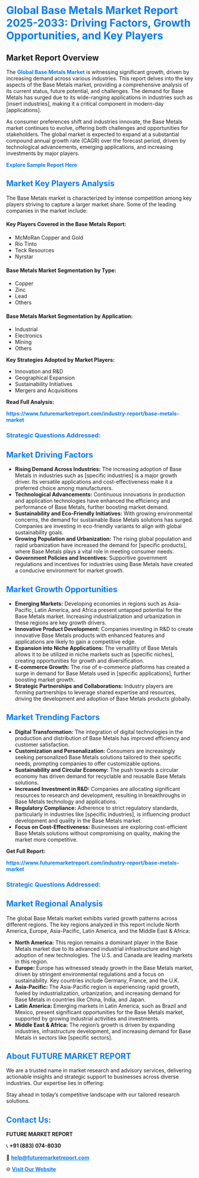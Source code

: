 <h1 style="color: #007BFF;">Global Base Metals Market Report 2025-2033: Driving Factors, Growth Opportunities, and Key Players</h1>

<section id="overview">
<h2>Market Report Overview</h2>
<p>The <a href="https://www.futuremarketreport.com/industry-report/base-metals-market" style="color: #007BFF; text-decoration: none;"><strong>Global Base Metals Market</strong></a> is witnessing significant growth, driven by increasing demand across various industries. This report delves into the key aspects of the Base Metals market, providing a comprehensive analysis of its current status, future potential, and challenges. The demand for Base Metals has surged due to its wide-ranging applications in industries such as [insert industries], making it a critical component in modern-day [applications].</p>
<p>As consumer preferences shift and industries innovate, the Base Metals market continues to evolve, offering both challenges and opportunities for stakeholders. The global market is expected to expand at a substantial compound annual growth rate (CAGR) over the forecast period, driven by technological advancements, emerging applications, and increasing investments by major players.</p>
</section>

<section id="overview">
<p><a href="https://www.futuremarketreport.com/request-sample/reportId=50742" style="color: #007BFF; text-decoration: none;"><strong>Explore Sample Report Here</strong></a></p>
</section>

<section id="key-players">
<h2 style="color: #007BFF;">Market Key Players Analysis</h2>
<p>The Base Metals market is characterized by intense competition among key players striving to capture a larger market share. Some of the leading companies in the market include:</p>
<h4>Key Players Covered in the Base Metals Report:</h4>
<ul><li>McMoRan Copper and Gold</li><li>Rio Tinto</li><li>Teck Resources</li><li>Nyrstar</li></ul>
<h4>Base Metals Market Segmentation by Type:</h4>
<ul><li>Copper</li><li>Zinc</li><li>Lead</li><li>Others</li></ul>

<h4>Base Metals Market Segmentation by Application:</h4>
<ul><li>Industrial</li><li>Electronics</li><li>Mining</li><li>Others</li></ul>
<p><strong>Key Strategies Adopted by Market Players:</strong></p>
<ul>
<li>Innovation and R&D</li>
<li>Geographical Expansion</li>
<li>Sustainability Initiatives</li>
<li>Mergers and Acquisitions</li>
</ul>
</section>

<section>
<p><strong>Read Full Analysis: </strong></p><a href="https://www.futuremarketreport.com/industry-report/base-metals-market" style="color: #007BFF; text-decoration: none;"><strong>https://www.futuremarketreport.com/industry-report/base-metals-market</strong></a>
<h3 style="color: #007BFF;">Strategic Questions Addressed:</h3>
</section>

<section id="driving-factors">
<h2 style="color: #007BFF;">Market Driving Factors</h2>
<ul>
<li><strong>Rising Demand Across Industries:</strong> The increasing adoption of Base Metals in industries such as [specific industries] is a major growth driver. Its versatile applications and cost-effectiveness make it a preferred choice among manufacturers.</li>
<li><strong>Technological Advancements:</strong> Continuous innovations in production and application technologies have enhanced the efficiency and performance of Base Metals, further boosting market demand.</li>
<li><strong>Sustainability and Eco-Friendly Initiatives:</strong> With growing environmental concerns, the demand for sustainable Base Metals solutions has surged. Companies are investing in eco-friendly variants to align with global sustainability goals.</li>
<li><strong>Growing Population and Urbanization:</strong> The rising global population and rapid urbanization have increased the demand for [specific products], where Base Metals plays a vital role in meeting consumer needs.</li>
<li><strong>Government Policies and Incentives:</strong> Supportive government regulations and incentives for industries using Base Metals have created a conducive environment for market growth.</li>
</ul>
</section>

<section id="growth-opportunities">
<h2 style="color: #007BFF;">Market Growth Opportunities</h2>
<ul>
<li><strong>Emerging Markets:</strong> Developing economies in regions such as Asia-Pacific, Latin America, and Africa present untapped potential for the Base Metals market. Increasing industrialization and urbanization in these regions are key growth drivers.</li>
<li><strong>Innovative Product Development:</strong> Companies investing in R&D to create innovative Base Metals products with enhanced features and applications are likely to gain a competitive edge.</li>
<li><strong>Expansion into Niche Applications:</strong> The versatility of Base Metals allows it to be utilized in niche markets such as [specific niches], creating opportunities for growth and diversification.</li>
<li><strong>E-commerce Growth:</strong> The rise of e-commerce platforms has created a surge in demand for Base Metals used in [specific applications], further boosting market growth.</li>
<li><strong>Strategic Partnerships and Collaborations:</strong> Industry players are forming partnerships to leverage shared expertise and resources, driving the development and adoption of Base Metals products globally.</li>
</ul>
</section>

<section id="trending-factors">
<h2 style="color: #007BFF;">Market Trending Factors</h2>
<ul>
<li><strong>Digital Transformation:</strong> The integration of digital technologies in the production and distribution of Base Metals has improved efficiency and customer satisfaction.</li>
<li><strong>Customization and Personalization:</strong> Consumers are increasingly seeking personalized Base Metals solutions tailored to their specific needs, prompting companies to offer customizable options.</li>
<li><strong>Sustainability and Circular Economy:</strong> The push towards a circular economy has driven demand for recyclable and reusable Base Metals solutions.</li>
<li><strong>Increased Investment in R&D:</strong> Companies are allocating significant resources to research and development, resulting in breakthroughs in Base Metals technology and applications.</li>
<li><strong>Regulatory Compliance:</strong> Adherence to strict regulatory standards, particularly in industries like [specific industries], is influencing product development and quality in the Base Metals market.</li>
<li><strong>Focus on Cost-Effectiveness:</strong> Businesses are exploring cost-efficient Base Metals solutions without compromising on quality, making the market more competitive.</li>
</ul>
</section>

<section>
<p><strong>Get Full Report: </strong></p><a href="https://www.futuremarketreport.com/industry-report/base-metals-market" style="color: #007BFF; text-decoration: none;"><strong>https://www.futuremarketreport.com/industry-report/base-metals-market</strong></a>
<h3 style="color: #007BFF;">Strategic Questions Addressed:</h3>
</section>


<section id="regional-analysis">
<h2 style="color: #007BFF;">Market Regional Analysis</h2>
<p>The global Base Metals market exhibits varied growth patterns across different regions. The key regions analyzed in this report include North America, Europe, Asia-Pacific, Latin America, and the Middle East & Africa:</p>
<ul>
<li><strong>North America:</strong> This region remains a dominant player in the Base Metals market due to its advanced industrial infrastructure and high adoption of new technologies. The U.S. and Canada are leading markets in this region.</li>
<li><strong>Europe:</strong> Europe has witnessed steady growth in the Base Metals market, driven by stringent environmental regulations and a focus on sustainability. Key countries include Germany, France, and the U.K.</li>
<li><strong>Asia-Pacific:</strong> The Asia-Pacific region is experiencing rapid growth, fueled by industrialization, urbanization, and increasing demand for Base Metals in countries like China, India, and Japan.</li>
<li><strong>Latin America:</strong> Emerging markets in Latin America, such as Brazil and Mexico, present significant opportunities for the Base Metals market, supported by growing industrial activities and investments.</li>
<li><strong>Middle East & Africa:</strong> The region’s growth is driven by expanding industries, infrastructure development, and increasing demand for Base Metals in sectors like [specific sectors].</li>
</ul>
</section>

<footer>
<h2 style="color: #007BFF;">About FUTURE MARKET REPORT</h2>
<p>We are a trusted name in market research and advisory services, delivering actionable insights and strategic support to businesses across diverse industries. Our expertise lies in offering:</p>

<p>Stay ahead in today’s competitive landscape with our tailored research solutions.</p>

<h2 style="color: #007BFF;">Contact Us:</h2>
<p><strong>FUTURE MARKET REPORT</strong></p>
<p>📞 <strong>+91 (883) 074-8030</strong></p>
<p>📧 <strong><a href="mailto:help@futuremarketreport.com" style="color: #007BFF;">help@futuremarketreport.com</a></strong></p>
<p>🌐 <strong><a href="https://www.futuremarketreport.com/" style="color: #007BFF;">Visit Our Website</a></strong></p>
</footer>